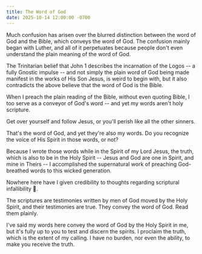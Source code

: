 ```yaml
---
title: The Word of God
date: 2025-10-14 12:00:00 -0700
---
```


Much confusion has arisen over the blurred distinction between the word of God and the Bible, which conveys the word of God. The confusion mainly began with Luther, and all of it perpetuates because people don't even understand the plain meaning of the word of God.

The Trinitarian belief that John 1 describes the incarnation of the Logos -- a fully Gnostic impulse -- and not simply the plain word of God being made manifest in the works of His Son Jesus, is weird to begin with, but it also contradicts the above believe that the word of God is the Bible.

When I preach the plain reading of the Bible, without even quoting Bible, I too serve as a conveyor of God's word -- and yet my words aren't holy scripture.

Get over yourself and follow Jesus, or you'll perish like all the other sinners.

That's the word of God, and yet they're also my words. Do you recognize the voice of His Spirit in those words, or not?

Because I wrote those words while in the Spirit of my Lord Jesus, the truth, which is also to be in the Holy Spirit -- Jesus and God are one in Spirit, and mine in Theirs -- I accomplished the supernatural work of preaching God-breathed words to this wicked generation.

Nowhere here have I given credibility to thoughts regarding scriptural infallibility 🤡.

The scriptures are testimonies written by men of God moved by the Holy Spirit, and their testimonies are true. They convey the word of God. Read them plainly.

I've said my words here convey the word of God by the Holy Spirit in me, but it's fully up to you to test and discern the spirits. I proclaim the truth, which is the extent of my calling. I have no burden, nor even the ability, to make you receive the truth.